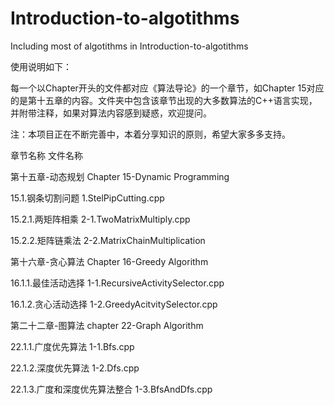# Introduction-to-algotithms
Including most of algotithms in Introduction-to-algotithms

使用说明如下：

每一个以Chapter开头的文件都对应《算法导论》的一个章节，如Chapter 15对应的是第十五章的内容。文件夹中包含该章节出现的大多数算法的C++语言实现，并附带注释，如果对算法内容感到疑惑，欢迎提问。

注：本项目正在不断完善中，本着分享知识的原则，希望大家多多支持。

章节名称                                       文件名称

第十五章-动态规划                               Chapter 15-Dynamic Programming

15.1.钢条切割问题                              1.StelPipCutting.cpp

15.2.1.两矩阵相乘                              2-1.TwoMatrixMultiply.cpp

15.2.2.矩阵链乘法                              2-2.MatrixChainMultiplication

第十六章-贪心算法                               Chapter 16-Greedy Algorithm

16.1.1.最佳活动选择                            1-1.RecursiveActivitySelector.cpp

16.1.2.贪心活动选择                            1-2.GreedyAcitvitySelector.cpp

第二十二章-图算法                               chapter 22-Graph Algorithm

22.1.1.广度优先算法                            1-1.Bfs.cpp

22.1.2.深度优先算法                            1-2.Dfs.cpp

22.1.3.广度和深度优先算法整合                    1-3.BfsAndDfs.cpp
